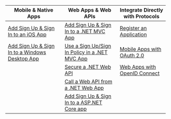 | Mobile & Native Apps | Web Apps & Web APIs | Integrate Directly with Protocols |
| ----------------------- | ------------------------------- | --------------------- |
| [Add Sign Up & Sign In to an iOS App](active-directory-b2c-devquickstarts-ios.md) | [Add Sign Up & Sign In to a .NET MVC App](active-directory-b2c-devquickstarts-web-dotnet.md) | [Register an Application](active-directory-b2c-app-registration.md) |
| [Add Sign Up & Sign In to a Windows Desktop App](active-directory-b2c-devquickstarts-native-dotnet.md) | [Use a Sign Up/Sign In Policy in a .NET MVC App](active-directory-b2c-devquickstarts-web-dotnet-susi.md) | [Mobile Apps with OAuth 2.0](active-directory-b2c-reference-oauth-code.md) |
|  | [Secure a .NET Web API](active-directory-b2c-devquickstarts-api-dotnet.md) | [Web Apps with OpenID Connect](active-directory-b2c-reference-oidc.md) |
|  | [Call a Web API from a .NET Web App](active-directory-b2c-devquickstarts-web-api-dotnet.md) |  |
| | [Add Sign Up & Sign In to a ASP.NET Core app](https://github.com/azure-samples/active-directory-dotnet-webapp-openidconnect-aspnetcore-b2c) | |

<!--HONumber=Sep16_HO4-->


